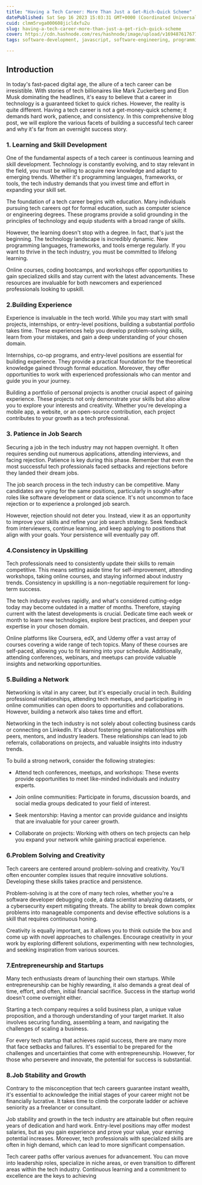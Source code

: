```yaml
---
title: "Having a Tech Career: More Than Just a Get-Rich-Quick Scheme"
datePublished: Sat Sep 16 2023 15:03:31 GMT+0000 (Coordinated Universal Time)
cuid: clmm5rvga000608jicldxfu2u
slug: having-a-tech-career-more-than-just-a-get-rich-quick-scheme
cover: https://cdn.hashnode.com/res/hashnode/image/upload/v1694876176773/55952501-c572-4dd7-9c7e-632a6a7bcf8a.png
tags: software-development, javascript, software-engineering, programming-tips, tech-careers

---
```


## **Introduction**

In today's fast-paced digital age, the allure of a tech career can be irresistible. With stories of tech billionaires like Mark Zuckerberg and Elon Musk dominating the headlines, it's easy to believe that a career in technology is a guaranteed ticket to quick riches. However, the reality is quite different. Having a tech career is not a get-money-quick scheme; it demands hard work, patience, and consistency. In this comprehensive blog post, we will explore the various facets of building a successful tech career and why it's far from an overnight success story.

### **1\. Learning and Skill Development**

One of the fundamental aspects of a tech career is continuous learning and skill development. Technology is constantly evolving, and to stay relevant in the field, you must be willing to acquire new knowledge and adapt to emerging trends. Whether it's programming languages, frameworks, or tools, the tech industry demands that you invest time and effort in expanding your skill set.

The foundation of a tech career begins with education. Many individuals pursuing tech careers opt for formal education, such as computer science or engineering degrees. These programs provide a solid grounding in the principles of technology and equip students with a broad range of skills.

However, the learning doesn't stop with a degree. In fact, that's just the beginning. The technology landscape is incredibly dynamic. New programming languages, frameworks, and tools emerge regularly. If you want to thrive in the tech industry, you must be committed to lifelong learning.

Online courses, coding bootcamps, and workshops offer opportunities to gain specialized skills and stay current with the latest advancements. These resources are invaluable for both newcomers and experienced professionals looking to upskill.

### **2.Building Experience**

Experience is invaluable in the tech world. While you may start with small projects, internships, or entry-level positions, building a substantial portfolio takes time. These experiences help you develop problem-solving skills, learn from your mistakes, and gain a deep understanding of your chosen domain.

Internships, co-op programs, and entry-level positions are essential for building experience. They provide a practical foundation for the theoretical knowledge gained through formal education. Moreover, they offer opportunities to work with experienced professionals who can mentor and guide you in your journey.

Building a portfolio of personal projects is another crucial aspect of gaining experience. These projects not only demonstrate your skills but also allow you to explore your interests and creativity. Whether you're developing a mobile app, a website, or an open-source contribution, each project contributes to your growth as a tech professional.

### **3\. Patience in Job Search**

Securing a job in the tech industry may not happen overnight. It often requires sending out numerous applications, attending interviews, and facing rejection. Patience is key during this phase. Remember that even the most successful tech professionals faced setbacks and rejections before they landed their dream jobs.

The job search process in the tech industry can be competitive. Many candidates are vying for the same positions, particularly in sought-after roles like software development or data science. It's not uncommon to face rejection or to experience a prolonged job search.

However, rejection should not deter you. Instead, view it as an opportunity to improve your skills and refine your job search strategy. Seek feedback from interviewers, continue learning, and keep applying to positions that align with your goals. Your persistence will eventually pay off.

### **4.Consistency in Upskilling**

Tech professionals need to consistently update their skills to remain competitive. This means setting aside time for self-improvement, attending workshops, taking online courses, and staying informed about industry trends. Consistency in upskilling is a non-negotiable requirement for long-term success.

The tech industry evolves rapidly, and what's considered cutting-edge today may become outdated in a matter of months. Therefore, staying current with the latest developments is crucial. Dedicate time each week or month to learn new technologies, explore best practices, and deepen your expertise in your chosen domain.

Online platforms like Coursera, edX, and Udemy offer a vast array of courses covering a wide range of tech topics. Many of these courses are self-paced, allowing you to fit learning into your schedule. Additionally, attending conferences, webinars, and meetups can provide valuable insights and networking opportunities.

### **5.Building a Network**

Networking is vital in any career, but it's especially crucial in tech. Building professional relationships, attending tech meetups, and participating in online communities can open doors to opportunities and collaborations. However, building a network also takes time and effort.

Networking in the tech industry is not solely about collecting business cards or connecting on LinkedIn. It's about fostering genuine relationships with peers, mentors, and industry leaders. These relationships can lead to job referrals, collaborations on projects, and valuable insights into industry trends.

To build a strong network, consider the following strategies:

* Attend tech conferences, meetups, and workshops: These events provide opportunities to meet like-minded individuals and industry experts.
    
* Join online communities: Participate in forums, discussion boards, and social media groups dedicated to your field of interest.
    
* Seek mentorship: Having a mentor can provide guidance and insights that are invaluable for your career growth.
    
* Collaborate on projects: Working with others on tech projects can help you expand your network while gaining practical experience.
    

### **6.Problem Solving and Creativity**

Tech careers are centered around problem-solving and creativity. You'll often encounter complex issues that require innovative solutions. Developing these skills takes practice and persistence.

Problem-solving is at the core of many tech roles, whether you're a software developer debugging code, a data scientist analyzing datasets, or a cybersecurity expert mitigating threats. The ability to break down complex problems into manageable components and devise effective solutions is a skill that requires continuous honing.

Creativity is equally important, as it allows you to think outside the box and come up with novel approaches to challenges. Encourage creativity in your work by exploring different solutions, experimenting with new technologies, and seeking inspiration from various sources.

### **7.Entrepreneurship and Startups**

Many tech enthusiasts dream of launching their own startups. While entrepreneurship can be highly rewarding, it also demands a great deal of time, effort, and often, initial financial sacrifice. Success in the startup world doesn't come overnight either.

Starting a tech company requires a solid business plan, a unique value proposition, and a thorough understanding of your target market. It also involves securing funding, assembling a team, and navigating the challenges of scaling a business.

For every tech startup that achieves rapid success, there are many more that face setbacks and failures. It's essential to be prepared for the challenges and uncertainties that come with entrepreneurship. However, for those who persevere and innovate, the potential for success is substantial.

### **8.Job Stability and Growth**

Contrary to the misconception that tech careers guarantee instant wealth, it's essential to acknowledge the initial stages of your career might not be financially lucrative. It takes time to climb the corporate ladder or achieve seniority as a freelancer or consultant.

Job stability and growth in the tech industry are attainable but often require years of dedication and hard work. Entry-level positions may offer modest salaries, but as you gain experience and prove your value, your earning potential increases. Moreover, tech professionals with specialized skills are often in high demand, which can lead to more significant compensation.

Tech career paths offer various avenues for advancement. You can move into leadership roles, specialize in niche areas, or even transition to different areas within the tech industry. Continuous learning and a commitment to excellence are the keys to achieving